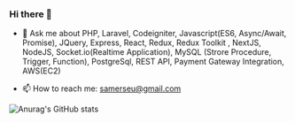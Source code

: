 ### Hi there 👋
- 💬 Ask me about PHP, Laravel, Codeigniter, Javascript(ES6, Async/Await, Promise), JQuery, Express, React, Redux, Redux Toolkit , NextJS, NodeJS, Socket.io(Realtime Application),   MySQL (Strore Procedure, Trigger, Function), PostgreSql, REST API, Payment Gateway Integration, AWS(EC2)

- 📫 How to reach me: samerseu@gmail.com
 
![Anurag's GitHub stats](https://github-readme-stats.vercel.app/api?username=SarkerSarker09&show_icons=true&theme=radical)
